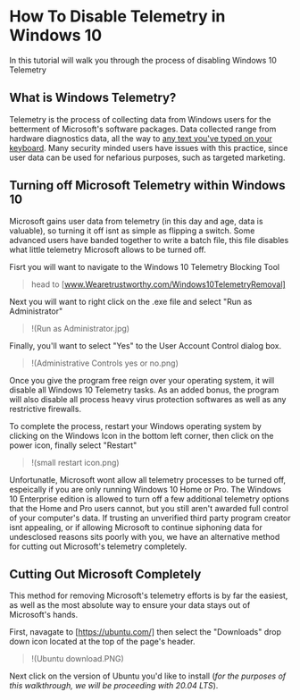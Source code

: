 # How To Disable Telemetry in Windows 10

In this tutorial will walk you through the process of disabling Windows 10 Telemetry

## **What is Windows Telemetry?**

Telemetry is the process of collecting data from Windows users for the betterment of Microsoft's software packages. Data collected range from hardware diagnostics data, all the way to [any text you've typed on your keyboard](https://www.investmentwatchblog.com/a-traffic-analysis-of-windows-10-2/). Many security minded users have issues with this practice, since user data can be used for nefarious purposes, such as targeted marketing.

## **Turning off Microsoft Telemetry within Windows 10**

Microsoft gains user data from telemetry (in this day and age, data is valuable), so turning it off isnt as simple as flipping a switch. Some advanced users have banded together to write a batch file, this file disables what little telemetry Microsoft allows to be turned off.

Fisrt you will want to navigate to the Windows 10 Telemetry Blocking Tool
> head to [www.Wearetrustworthy.com/Windows10TelemetryRemoval]

Next you will want to right click on the .exe file and select "Run as Administrator"

>!(Run as Administrator.jpg)

Finally, you'll want to select "Yes" to the User Account Control dialog box.

>!(Administrative Controls yes or no.png)

Once you give the program free reign over your operating system, it will disable all Windows 10 Telemetry tasks. As an added bonus, the program will also disable all process heavy virus protection softwares as well as any restrictive firewalls.

To complete the process, restart your Windows operating system by clicking on the Windows Icon in the bottom left corner, then click on the power icon, finally select "Restart"

>!(small restart icon.png)

Unfortunatle, Microsoft wont allow all telemetry processes to be turned off, espeically if you are only running Windows 10 Home or Pro. The Windows 10 Enterprise edition is allowed to turn off a few additional telemetry options that the Home and Pro users cannot, but you still aren't awarded full control of your computer's data. If trusting an unverified third party program creator isnt appealing, or if allowing Microsoft to continue siphoning data for undesclosed reasons sits poorly with you, we have an alternative method for cutting out Microsoft's telemetry completely.

## **Cutting Out Microsoft Completely**

This method for removing Microsoft's telemetry efforts is by far the easiest, as well as the most absolute way to ensure your data stays out of Microsoft's hands.

First, navagate to [https://ubuntu.com/] then select the "Downloads" drop down icon located at the top of the page's header.

>!(Ubuntu download.PNG)

Next click on the version of Ubuntu you'd like to install (*for the purposes of this walkthrough, we will be proceeding with 20.04 LTS*).

